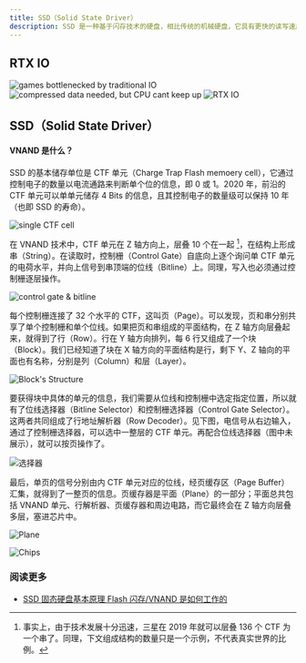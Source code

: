 ```yaml
---
title: SSD（Solid State Driver）
description: SSD 是一种基于闪存技术的硬盘，相比传统的机械硬盘，它具有更快的读写速度、更低的延迟、更小的体积和更低的功耗。
---
```


## RTX IO

![games bottlenecked by traditional IO](https://mgear-image.oss-cn-shanghai.aliyuncs.com/image/other/20220406092957.png)
![compressed data needed, but CPU cant keep up](https://mgear-image.oss-cn-shanghai.aliyuncs.com/image/other/20220406093020.png)
![RTX IO](https://mgear-image.oss-cn-shanghai.aliyuncs.com/image/other/20220406093202.png)

## SSD（Solid State Driver）

#### VNAND 是什么？

SSD 的基本储存单位是 CTF 单元（Charge Trap Flash memoery cell），它通过控制电子的数量以电流通路来判断单个位的信息，即 0 或 1。2020 年，前沿的 CTF 单元可以单单元储存 4 Bits 的信息，且其控制电子的数量级可以保持 10 年（也即 SSD 的寿命）。

![single CTF cell](https://mgear-image.oss-cn-shanghai.aliyuncs.com/image/other/20220324200320.png?w=40)

在 VNAND 技术中，CTF 单元在 Z 轴方向上，层叠 10 个在一起 [^string]，在结构上形成串（String）。在读取时，控制栅（Control Gate）自底向上逐个询问单 CTF 单元的电荷水平，并向上信号到串顶端的位线（Bitline）上。同理，写入也必须通过控制栅逐层操作。

[^string]: 事实上，由于技术发展十分迅速，三星在 2019 年就可以层叠 136 个 CTF 为一个串了。同理，下文组成结构的数量只是一个示例，不代表真实世界的比例。

![control gate & bitline](https://mgear-image.oss-cn-shanghai.aliyuncs.com/image/other/20220324201156.png?w=60)

每个控制栅连接了 32 个水平的 CTF，这叫页（Page）。可以发现，页和串分别共享了单个控制栅和单个位线。如果把页和串组成的平面结构，在 Z 轴方向层叠起来，就得到了行（Row）。行在 Y 轴方向排列，每 6 行又组成了一个块（Block）。我们已经知道了块在 X 轴方向的平面结构是行，剩下 Y、Z 轴向的平面也有名称，分别是列（Column）和层（Layer）。

![Block's Structure](https://mgear-image.oss-cn-shanghai.aliyuncs.com/image/other/20220324202434.png?w=60)

要获得块中具体的单元的信息，我们需要从位线和控制栅中选定指定位置，所以就有了位线选择器（Bitline Selector）和控制栅选择器（Control Gate Selector）。这两者共同组成了行地址解析器（Row Decoder）。见下图，电信号从右边输入，通过了控制栅选择器，可以选中一整层的 CTF 单元。再配合位线选择器（图中未展示），就可以按页操作了。

![选择器](https://mgear-image.oss-cn-shanghai.aliyuncs.com/image/other/20220324204211.png?w=60)

最后，单页的信号分别由内 CTF 单元对应的位线，经页缓存区（Page Buffer）汇集，就得到了一整页的信息。页缓存器是平面（Plane）的一部分；平面总共包括 VNAND 单元、行解析器、页缓存器和周边电路，而它最终会在 Z 轴方向层叠多层，塞进芯片中。

![Plane](https://mgear-image.oss-cn-shanghai.aliyuncs.com/image/other/20220324205655.png?w=60)

![Chips](https://mgear-image.oss-cn-shanghai.aliyuncs.com/image/other/20220324210230.png?w=60)

### 阅读更多

* [SSD 固态硬盘基本原理 Flash 闪存/VNAND 是如何工作的](https://www.bilibili.com/video/BV1WR4y1L7io)
